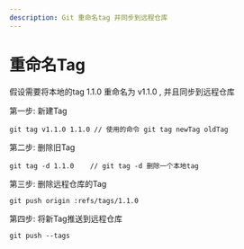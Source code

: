```yaml
---
description: Git 重命名tag 并同步到远程仓库
---
```


# 重命名Tag

假设需要将本地的tag 1.1.0 重命名为 v1.1.0 , 并且同步到远程仓库

第一步: 新建Tag

```text
git tag v1.1.0 1.1.0 // 使用的命令 git tag newTag oldTag
```

第二步: 删除旧Tag

```text
git tag -d 1.1.0    // git tag -d 删除一个本地tag
```

第三步: 删除远程仓库的Tag

```text
git push origin :refs/tags/1.1.0
```

第四步: 将新Tag推送到远程仓库

```text
git push --tags
```

